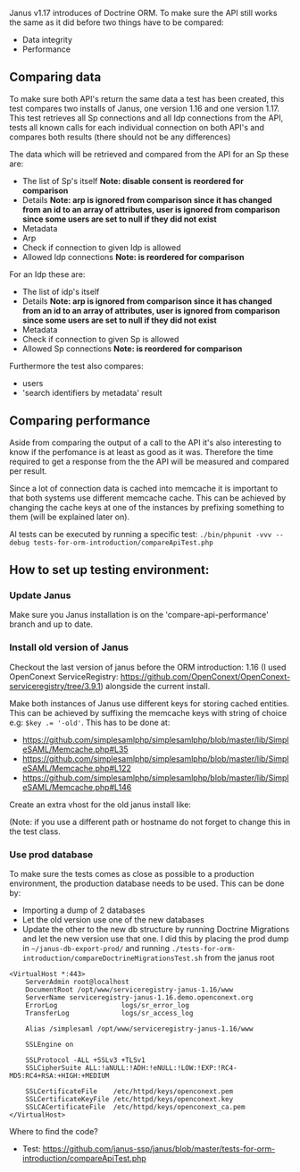 Janus v1.17 introduces of Doctrine ORM. To make sure the API still works the same as it did before two things have to be compared:

* Data integrity
* Performance

## Comparing data
To make sure both API's return the same data a test has been created, this test compares two installs of Janus, one version 1.16 and one version 1.17. This test retrieves all Sp connections and all Idp connections from the API, tests all known calls for each individual connection on both API's and compares both results (there should not be any differences)

The data which will be retrieved and compared from the API for an Sp these are:
* The list of Sp's itself **Note: disable consent is reordered for comparison**
* Details **Note: arp is ignored from comparison since it has changed from an id to an array of attributes, user is ignored from comparison since some users are set to null if they did not exist**
* Metadata
* Arp
* Check if connection to given Idp is allowed
* Allowed Idp connections **Note: is reordered for comparison**

For an Idp these are:
* The list of idp's itself
* Details **Note: arp is ignored from comparison since it has changed from an id to an array of attributes, user is ignored from comparison since some users are set to null if they did not exist**
* Metadata
* Check if connection to given Sp is allowed
* Allowed Sp connections **Note: is reordered for comparison**

Furthermore the test also compares:
* users
* 'search identifiers by metadata' result

## Comparing performance
Aside from comparing the output of a call to the API it's also interesting to know if the perfomance is at least as good as it was. Therefore the time required to get a response from the the API will be measured and compared per result. 

Since a lot of connection data is cached into memcache it is important to that both systems use different memcache cache. This can be achieved by changing the cache keys at one of the instances by prefixing something to them (will be explained later on).

Al tests can be executed by running a specific test:
``./bin/phpunit -vvv --debug tests-for-orm-introduction/compareApiTest.php``

## How to set up testing environment:

### Update Janus
Make sure you Janus installation is on the 'compare-api-performance' branch and up to date.

### Install old version of Janus
Checkout the last version of janus before the ORM introduction: 1.16 (I used OpenConext ServiceRegistry: https://github.com/OpenConext/OpenConext-serviceregistry/tree/3.9.1) alongside the current install.

Make both instances of Janus use different keys for storing cached entities. This can be achieved by suffixing the memcache keys with string of choice e.g: ``$key .= '-old'``. This has to be done at:
* https://github.com/simplesamlphp/simplesamlphp/blob/master/lib/SimpleSAML/Memcache.php#L35
* https://github.com/simplesamlphp/simplesamlphp/blob/master/lib/SimpleSAML/Memcache.php#L122 
* https://github.com/simplesamlphp/simplesamlphp/blob/master/lib/SimpleSAML/Memcache.php#L146

Create an extra vhost for the old janus install like:

(Note: if you use a different path or hostname do not forget to change this in the test class.

### Use prod database
To make sure the tests comes as close as possible to a production environment, the production database needs to be used. This can be done by:
- Importing a dump of 2 databases
- Let the old version use one of the new databases
- Update the other to the new db structure by running Doctrine Migrations and let the new version use that one. I did this by placing the prod dump in ``~/janus-db-export-prod/`` and running ``./tests-for-orm-introduction/compareDoctrineMigrationsTest.sh`` from the janus root


```
<VirtualHost *:443>
    ServerAdmin root@localhost
    DocumentRoot /opt/www/serviceregistry-janus-1.16/www
    ServerName serviceregistry-janus-1.16.demo.openconext.org
    ErrorLog                logs/sr_error_log
    TransferLog             logs/sr_access_log

    Alias /simplesaml /opt/www/serviceregistry-janus-1.16/www

    SSLEngine on

    SSLProtocol -ALL +SSLv3 +TLSv1
    SSLCipherSuite ALL:!aNULL:!ADH:!eNULL:!LOW:!EXP:!RC4-MD5:RC4+RSA:+HIGH:+MEDIUM

    SSLCertificateFile    /etc/httpd/keys/openconext.pem
    SSLCertificateKeyFile /etc/httpd/keys/openconext.key
    SSLCACertificateFile  /etc/httpd/keys/openconext_ca.pem
</VirtualHost>
```
Where to find the code?
* Test: https://github.com/janus-ssp/janus/blob/master/tests-for-orm-introduction/compareApiTest.php